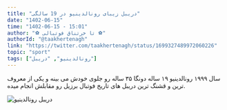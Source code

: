 ```yaml
---
title: "دریبل زیبای رونالدینیو در 19 سالگی"
date: "1402-06-15"
time: "1402-06-15 - 15:01"
author: "⚽️ تا‌‌ خرتناق فوتبالی ⚽️"
authorId: "@taakhertenagh"
link: "https://twitter.com/taakhertenagh/status/1699327489972060226"
topic: "sport"
tags: ["رونالدینیو", "دریبل"]
---
```


سال ۱۹۹۹ رونالدینیو ۱۹ ساله دونگا ۳۵ ساله رو جلوی خودش می بینه و یکی از معروف ترین و قشنگ ترین دریبل های تاریخ فوتبال برزیل رو مقابلش انجام میده.

![دریبل رونالدینیو](/posts/sport/dribble-zibaye-ronaldinho-dar-19-salegi.jpg)
